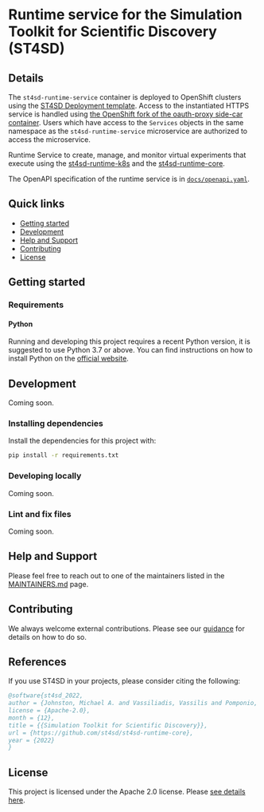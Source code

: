 # Runtime service for the Simulation Toolkit for Scientific Discovery (ST4SD)

## Details

The `st4sd-runtime-service` container is deployed to OpenShift clusters using
the [ST4SD Deployment template](https://github.ibm.com/st4sd/st4sd-deployment). Access to the instantiated HTTPS service
is handled using [the OpenShift fork of the oauth-proxy side-car container](https://github.com/openshift/oauth-proxy).
Users which have access to the `Services` objects in the same namespace as the `st4sd-runtime-service` microservice are
authorized to access the microservice.

Runtime Service to create, manage, and monitor virtual experiments that execute using
the [st4sd-runtime-k8s](https://github.com/st4sd/st4sd-runtime-k8s) and
the [st4sd-runtime-core](https://github.com/st4sd/st4sd-runtime-core).

The OpenAPI specification of the runtime service is in [`docs/openapi.yaml`](docs/openapi.yaml).

## Quick links

- [Getting started](#getting-started)
- [Development](#development)
- [Help and Support](#help-and-support)
- [Contributing](#contributing)
- [License](#license)

## Getting started

### Requirements

#### Python

Running and developing this project requires a recent Python version, it is suggested to use Python 3.7 or above. You
can find instructions on how to install Python on the [official website](https://www.python.org/downloads/).

## Development

Coming soon.

### Installing dependencies

Install the dependencies for this project with:

```bash
pip install -r requirements.txt
```

### Developing locally

Coming soon.

### Lint and fix files

Coming soon.

## Help and Support

Please feel free to reach out to one of the maintainers listed in the [MAINTAINERS.md](MAINTAINERS.md) page.

## Contributing

We always welcome external contributions. Please see our [guidance](CONTRIBUTING.md) for details on how to do so.

## References

If you use ST4SD in your projects, please consider citing the following:

```bibtex
@software{st4sd_2022,
author = {Johnston, Michael A. and Vassiliadis, Vassilis and Pomponio, Alessandro and Pyzer-Knapp, Edward},
license = {Apache-2.0},
month = {12},
title = {{Simulation Toolkit for Scientific Discovery}},
url = {https://github.com/st4sd/st4sd-runtime-core},
year = {2022}
}
```

## License

This project is licensed under the Apache 2.0 license. Please [see details here](LICENSE.md).
